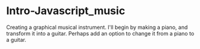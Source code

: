 # Intro-Javascript_music

 Creating a graphical musical instrument. I'll begin by making a piano, and transform it into a guitar. Perhaps add an option to change it from a piano to a guitar.

